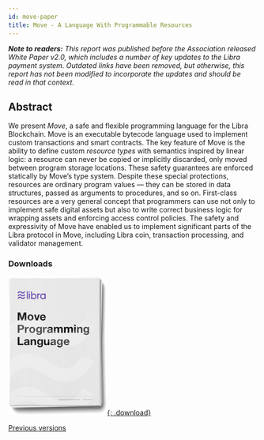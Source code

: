 ```yaml
---
id: move-paper
title: Move - A Language With Programmable Resources
---
```


_**Note to readers:** This report was published before the Association released White Paper v2.0, which includes a number of key updates to the Libra payment system. Outdated links have been removed, but otherwise, this report has not been modified to incorporate the updates and should be read in that context._

## Abstract

We present *Move*, a safe and flexible programming language for the Libra Blockchain. Move is an executable bytecode language used to implement custom transactions and smart contracts. The key feature of Move is the ability to define custom *resource types* with semantics inspired by linear logic: a resource can never be copied or implicitly discarded, only moved between program storage locations. These safety guarantees are enforced statically by Move’s type system.  Despite these special protections, resources are ordinary program values — they can be stored in data structures, passed as arguments to procedures, and so on. First-class resources are a very general concept that programmers can use not only to implement safe digital assets but also to write correct business logic for wrapping assets and enforcing access control policies. The safety and expressivity of Move have enabled us to implement significant parts of the Libra protocol in Move, including Libra coin, transaction processing, and validator management.
### Downloads

[![Move: A Language With Programmable Resources PDF Download](static/img/docs/move-language-pdf.png){: .download}](assets/papers/libra-move-a-language-with-programmable-resources/2020-04-09.pdf)

<a href="/papers">Previous versions</a>
